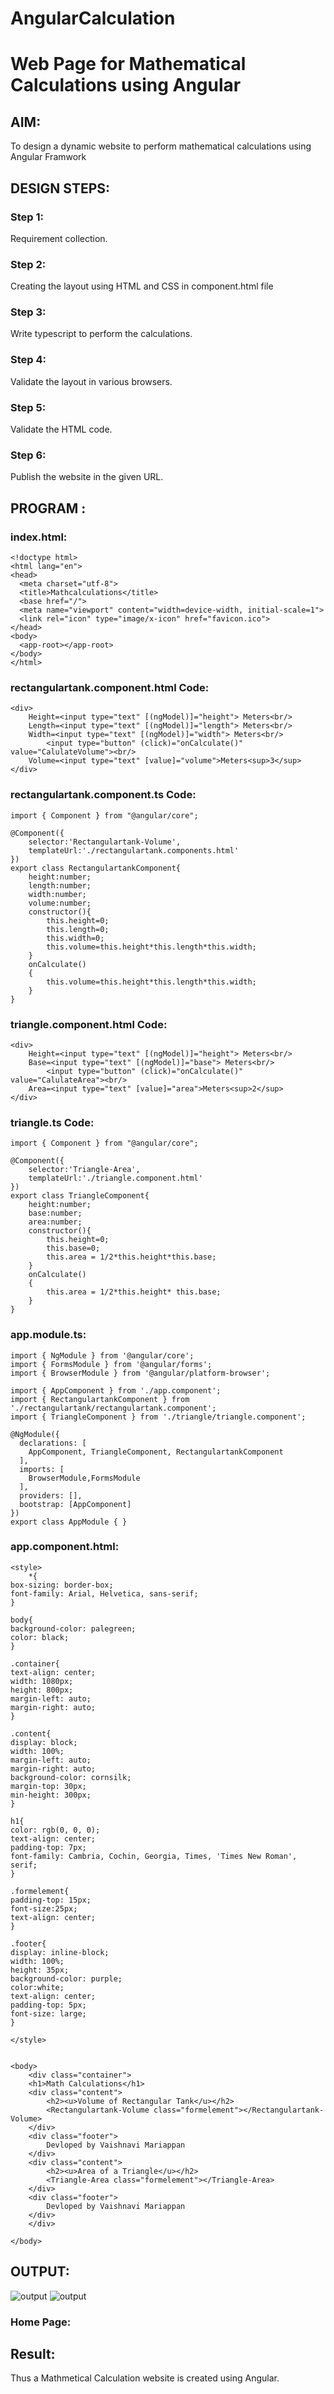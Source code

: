 # AngularCalculation

# Web Page for Mathematical Calculations using Angular

## AIM:
To design a dynamic website to perform mathematical calculations using Angular Framwork

## DESIGN STEPS:

### Step 1:

Requirement collection.

### Step 2:

Creating the layout using HTML and CSS in component.html file

### Step 3:

Write typescript to perform the calculations.

### Step 4:

Validate the layout in various browsers.

### Step 5:

Validate the HTML code.

### Step 6:

Publish the website in the given URL.

## PROGRAM :
### index.html:
```
<!doctype html>
<html lang="en">
<head>
  <meta charset="utf-8">
  <title>Mathcalculations</title>
  <base href="/">
  <meta name="viewport" content="width=device-width, initial-scale=1">
  <link rel="icon" type="image/x-icon" href="favicon.ico">
</head>
<body>
  <app-root></app-root>
</body>
</html>
```
### rectangulartank.component.html Code:
```
<div>
    Height=<input type="text" [(ngModel)]="height"> Meters<br/>
    Length=<input type="text" [(ngModel)]="length"> Meters<br/>
    Width=<input type="text" [(ngModel)]="width"> Meters<br/>
        <input type="button" (click)="onCalculate()" value="CalulateVolume"><br/>
    Volume=<input type="text" [value]="volume">Meters<sup>3</sup>
</div>
```
### rectangulartank.component.ts Code:
```
import { Component } from "@angular/core";

@Component({
    selector:'Rectangulartank-Volume',
    templateUrl:'./rectangulartank.components.html'
})
export class RectangulartankComponent{
    height:number;
    length:number;
    width:number;
    volume:number;
    constructor(){
        this.height=0;
        this.length=0;
        this.width=0;
        this.volume=this.height*this.length*this.width;
    }
    onCalculate()
    {
        this.volume=this.height*this.length*this.width;
    }
}
```
### triangle.component.html Code:
```
<div>
    Height=<input type="text" [(ngModel)]="height"> Meters<br/>
    Base=<input type="text" [(ngModel)]="base"> Meters<br/>
        <input type="button" (click)="onCalculate()" value="CalulateArea"><br/>
    Area=<input type="text" [value]="area">Meters<sup>2</sup>
</div>
```
### triangle.ts Code:
```
import { Component } from "@angular/core";

@Component({
    selector:'Triangle-Area',
    templateUrl:'./triangle.component.html'
})
export class TriangleComponent{
    height:number;
    base:number;
    area:number;
    constructor(){
        this.height=0;
        this.base=0;
        this.area = 1/2*this.height*this.base;
    }
    onCalculate()
    {
        this.area = 1/2*this.height* this.base;
    }
}
```
### app.module.ts:
```
import { NgModule } from '@angular/core';
import { FormsModule } from '@angular/forms';
import { BrowserModule } from '@angular/platform-browser';

import { AppComponent } from './app.component';
import { RectangulartankComponent } from './rectangulartank/rectangulartank.component';
import { TriangleComponent } from './triangle/triangle.component';

@NgModule({
  declarations: [
    AppComponent, TriangleComponent, RectangulartankComponent
  ],
  imports: [
    BrowserModule,FormsModule
  ],
  providers: [],
  bootstrap: [AppComponent]
})
export class AppModule { }
```
### app.component.html:
```
<style>
    *{
box-sizing: border-box;
font-family: Arial, Helvetica, sans-serif;
}

body{
background-color: palegreen;
color: black;
}

.container{
text-align: center;
width: 1080px;
height: 800px;
margin-left: auto;
margin-right: auto;
}

.content{
display: block;
width: 100%;
margin-left: auto;
margin-right: auto;
background-color: cornsilk;
margin-top: 30px;
min-height: 300px;
}

h1{
color: rgb(0, 0, 0);
text-align: center;
padding-top: 7px;
font-family: Cambria, Cochin, Georgia, Times, 'Times New Roman', serif;
}

.formelement{
padding-top: 15px;
font-size:25px;
text-align: center;
}

.footer{
display: inline-block;
width: 100%;
height: 35px;
background-color: purple;
color:white;
text-align: center;
padding-top: 5px;
font-size: large;
}

</style>


<body>
    <div class="container">
    <h1>Math Calculations</h1>
    <div class="content">
        <h2><u>Volume of Rectangular Tank</u></h2>
        <Rectangulartank-Volume class="formelement"></Rectangulartank-Volume>
    </div>
    <div class="footer">
        Devloped by Vaishnavi Mariappan
    </div>
    <div class="content">
        <h2><u>Area of a Triangle</u></h2>
        <Triangle-Area class="formelement"></Triangle-Area>
    </div>
    <div class="footer">
        Devloped by Vaishnavi Mariappan
    </div>
    </div>

</body>
```
## OUTPUT:
![output](./output.png)
![output](./output1.png)

### Home Page:


## Result:
Thus a Mathmetical Calculation website is created using Angular.
